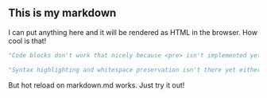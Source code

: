 ## This is my markdown

I can put anything here and it will be rendered as HTML in the browser. How cool is that!

```py
"Code blocks don't work that nicely because <pre> isn't implemented yet. "

"Syntax highlighting and whitespace preservation isn't there yet either. "
```

But hot reload on markdown.md works. Just try it out!